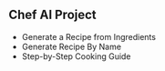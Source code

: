 ## Chef AI Project

- Generate a Recipe from Ingredients
- Generate Recipe By Name
- Step-by-Step Cooking Guide

